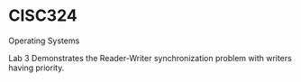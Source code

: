 # CISC324
Operating Systems


Lab 3 Demonstrates the Reader-Writer synchronization problem with writers having priority.
